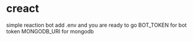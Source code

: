 # creact
simple reaction bot add .env and you are ready to go
BOT_TOKEN for bot token
MONGODB_URI for mongodb
